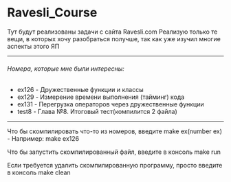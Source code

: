 # Ravesli_Course
Тут будут реализованы задачи с сайта Ravesli.com Реализую только те вещи, в которых хочу разобраться получше, так как уже изучил многие аспекты этого ЯП

<hr>

<h6> Номера, которые мне были интересны: </h6>
<ul>
  <li>ex126 - Дружественные функции и классы</li>
  <li>ex129 - Измерение времени выполнения (тайминг) кода</li>
  <li>ex131 - Перегрузка операторов через дружественные функции</li>
  <li>test8 - Глава №8. Итоговый тест(компилится 2 файла)</li>
</ul>

<hr>
<p> Что бы скомпилировать что-то из номеров, введите make ex(number ex) - Например: make ex126 </p>
<p>Что бы запустить скомпилированный файл, введите в консоль make run</p>
<p>Если требуется удалить скомпилированную программу, просто введите в консоль make clean</p>
